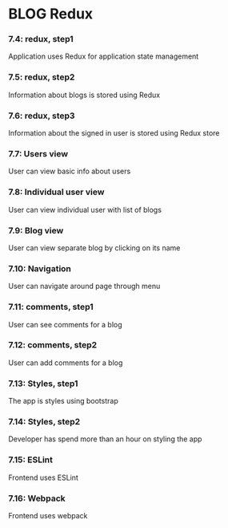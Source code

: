 # BLOG Redux

### 7.4: redux, step1

Application uses Redux for application state management

### 7.5: redux, step2

Information about blogs is stored using Redux

### 7.6: redux, step3

Information about the signed in user is stored using Redux store

### 7.7: Users view

User can view basic info about users

### 7.8: Individual user view

User can view individual user with list of blogs

### 7.9: Blog view

User can view separate blog by clicking on its name

### 7.10: Navigation

User can navigate around page through menu

### 7.11: comments, step1

User can see comments for a blog

### 7.12: comments, step2

User can add comments for a blog

### 7.13: Styles, step1

The app is styles using bootstrap

### 7.14: Styles, step2

Developer has spend more than an hour on styling the app

### 7.15: ESLint

Frontend uses ESLint

### 7.16: Webpack

Frontend uses webpack
